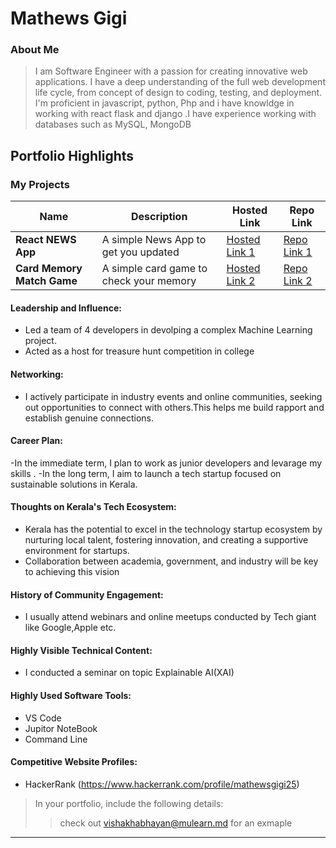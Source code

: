 # Mathews Gigi

### About Me

> I am Software Engineer with a passion for creating innovative web applications. I have a deep understanding of the full web development life cycle, from concept of design to coding, testing, and deployment. I'm proficient in javascript, python, Php and i have knowldge in working with react flask and django  .I have experience working with databases such as MySQL, MongoDB


## Portfolio Highlights

### My Projects

| Name                | Description                                                               | Hosted Link                              | Repo Link                                                      |
|---------------------|---------------------------------------------------------------------------|------------------------------------------|----------------------------------------------------------------|
| **React NEWS App**  | A simple News App to get you updated                                            | [Hosted Link 1](https://example.com)   | [Repo Link 1](https://github.com/Mathews-Gigi/React_News_App)             |
| **Card Memory Match Game**  | A simple card game to check your memory                                             | [Hosted Link 2](https://example.com)    | [Repo Link 2](https://github.com/Mathews-Gigi/Card-Memory_Game)             |

#### Leadership and Influence:

- Led a team of 4 developers in devolping a complex  Machine Learning project.
- Acted as a host for treasure hunt competition in college

#### Networking:

- I actively participate in industry events and online communities, seeking out opportunities to connect with others.This helps me build rapport and establish genuine connections.


#### Career Plan:

-In the immediate term, I plan to work as junior developers and levarage my skills .
-In the long term, I aim to launch a tech startup focused on sustainable solutions in Kerala.

#### Thoughts on Kerala's Tech Ecosystem:

- Kerala has the potential to excel in the technology startup ecosystem by nurturing local talent, fostering innovation, and creating a supportive environment for startups.
- Collaboration between academia, government, and industry will be key to achieving this vision

#### History of Community Engagement:

- I usually attend webinars and online meetups conducted by Tech giant like Google,Apple etc.

#### Highly Visible Technical Content:

- I conducted a seminar on topic Explainable AI(XAI)

#### Highly Used Software Tools:

- VS Code 
- Jupitor NoteBook
- Command Line

#### Competitive Website Profiles:

- HackerRank (https://www.hackerrank.com/profile/mathewsgigi25)

> In your portfolio, include the following details:
>> check out [vishakhabhayan@mulearn.md](./profiles/vishakhabhayan@mulearn.md) for an exmaple

---
